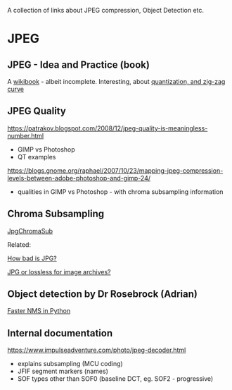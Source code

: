 A collection of links about JPEG compression, Object Detection etc.

# JPEG

## JPEG - Idea and Practice (book)

A [wikibook](https://en.wikibooks.org/wiki/JPEG_-_Idea_and_Practice) - albeit incomplete.
Interesting, about [quantization, and zig-zag curve](https://en.wikibooks.org/wiki/JPEG_-_Idea_and_Practice/The_transform_and_quantization)

## JPEG Quality

https://patrakov.blogspot.com/2008/12/jpeg-quality-is-meaningless-number.html

* GIMP vs Photoshop
* QT examples

https://blogs.gnome.org/raphael/2007/10/23/mapping-jpeg-compression-levels-between-adobe-photoshop-and-gimp-24/

* qualities in GIMP vs Photoshop - with chroma subsampling information

## Chroma Subsampling

[JpgChromaSub](https://matthews.sites.wfu.edu/misc/jpg_vs_gif/JpgCompTest/JpgChromaSub.html)

Related:

[How bad is JPG?](https://matthews.sites.wfu.edu/misc/jpg_vs_gif/JpgCompTest/index.html)

[JPG or lossless for image archives?](https://matthews.sites.wfu.edu/misc/jpg_vs_gif/JpgCompTest/JpgForArchive.html)

## Object detection by Dr Rosebrock (Adrian)

[Faster NMS in Python](https://www.pyimagesearch.com/2015/02/16/faster-non-maximum-suppression-python/)

## Internal documentation

https://www.impulseadventure.com/photo/jpeg-decoder.html

* explains subsampling (MCU coding)
* JFIF segment markers (names)
* SOF types other than SOF0 (baseline DCT, eg. SOF2 - progressive)

